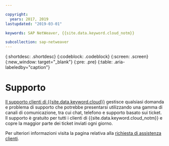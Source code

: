 ```yaml
---

copyright:
  years: 2017, 2019
lastupdated: "2019-03-01"

keywords: SAP NetWeaver, {{site.data.keyword.cloud_notm}}

subcollection: sap-netweaver
---
```


{:shortdesc: .shortdesc}
{:codeblock: .codeblock}
{:screen: .screen}
{:new_window: target="_blank"}
{:pre: .pre}
{:table: .aria-labeledby="caption"}

# Supporto

[Il supporto clienti di {{site.data.keyword.cloud}}](/docs/get-support?topic=get-support-getting-customer-support#getting-customer-support) gestisce qualsiasi domanda e problema di supporto che potrebbe presentarsi utilizzando una gamma di canali di comunicazione, tra cui chat, telefono e supporto basato sui ticket. Il supporto è gratuito per tutti i clienti di {{site.data.keyword.cloud_notm}} e copre la maggior parte dei ticket inviati ogni giorno.

Per ulteriori informazioni visita la pagina relativa alla [richiesta di assistenza clienti](/docs/get-support?topic=get-support-getting-customer-support#getting-customer-support).
